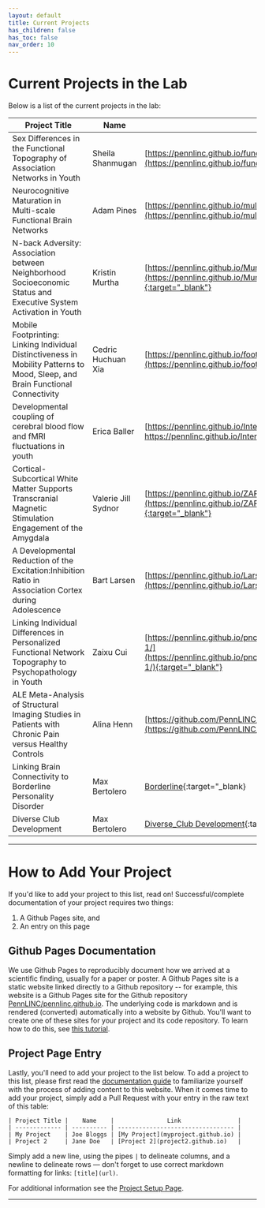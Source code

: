 ```yaml
---
layout: default
title: Current Projects
has_children: false
has_toc: false
nav_order: 10
---
```


# Current Projects in the Lab

Below is a list of the current projects in the lab:

| Project Title |    Name    |               Link                |
| ------------- | ---------- | --------------------------------- |
| Sex Differences in the Functional Topography of Association Networks in Youth    | Sheila Shanmugan | [https://pennlinc.github.io/funcParcelSexDiff1/](https://pennlinc.github.io/funcParcelSexDiff1/){:target="_blank"} |
| Neurocognitive Maturation in Multi-scale Functional Brain Networks     | Adam Pines   | [https://pennlinc.github.io/multiscale/](https://pennlinc.github.io/multiscale/){:target="_blank"} |
| N-back Adversity: Association between Neighborhood Socioeconomic Status and Executive System Activation in Youth | Kristin Murtha | [https://pennlinc.github.io/Murtha_Nback_Adversity/](https://pennlinc.github.io/Murtha_Nback_Adversity/){:target="_blank"} |
| Mobile Footprinting: Linking Individual Distinctiveness in Mobility Patterns to Mood, Sleep, and Brain Functional Connectivity | Cedric Huchuan Xia | [https://pennlinc.github.io/footprinting/](https://pennlinc.github.io/footprinting/){:target="_blank"} |
| Developmental coupling of cerebral blood flow and fMRI fluctuations in youth |  Erica Baller | [https://pennlinc.github.io/IntermodalCoupling/]( https://pennlinc.github.io/IntermodalCoupling/){:target= "blank"} |
| Cortical-Subcortical White Matter Supports Transcranial Magnetic Stimulation Engagement of the Amygdala | Valerie Jill Sydnor | [https://pennlinc.github.io/ZAPR01_dMRI_TMSfMRI/](https://pennlinc.github.io/ZAPR01_dMRI_TMSfMRI/){:target="_blank"} |
| A Developmental Reduction of the Excitation:Inhibition Ratio in Association Cortex during Adolescence | Bart Larsen | [https://pennlinc.github.io/Larsen_EI_Development/](https://pennlinc.github.io/Larsen_EI_Development/) |
| Linking Individual Differences in Personalized Functional Network Topography to Psychopathology in Youth | Zaixu Cui | [https://pennlinc.github.io/pncsinglefuncparcel_psychopathology-1/](https://pennlinc.github.io/pncsinglefuncparcel_psychopathology-1/){:target="_blank"}  |
| ALE Meta-Analysis of Structural Imaging Studies in Patients with Chronic Pain versus Healthy Controls | Alina Henn | [https://github.com/PennLINC/sMRI_ChronicPain](https://github.com/PennLINC/sMRI_ChronicPain){:target="_blank}|
| Linking Brain Connectivity to Borderline Personality Disorder | Max Bertolero | [Borderline](https://pennlinc.github.io/borderline/){:target="_blank}|
| Diverse Club Development | Max Bertolero | [Diverse_Club Development](https://pennlinc.github.io/bertolero_diverse_development/){:target="_blank}|


---------------------------------------------------------------------------------

# How to Add Your Project

If you'd like to add your project to this list, read on! Successful/complete documentation of your project requires two things:

1. A Github Pages site, and
2. An entry on this page

## Github Pages Documentation

We use Github Pages to reproducibly document how we arrived at a scientific finding, usually for a paper or poster. A Github Pages site is a static website linked directly to a Github repository -- for example, this website is a Github Pages site for the Github repository [PennLINC/pennlinc.github.io](https://github.com/PennLINC/PennLINC.github.io). The underlying code is markdown and is rendered (converted) automatically into a website by Github. You'll want to create one of these sites for your project and its code repository. To learn how to do this, see [this tutorial](/docs/Contributing/project-documentation/).

## Project Page Entry

Lastly, you'll need to add your project to the list below.
To add a project to this list, please first read the [documentation guide](/docs/Contributing/documentation_guidelines) to familiarize yourself with the process of adding content to this website. When it comes time to add your project, simply add a Pull Request with your entry in the raw text of this table:

```
| Project Title |    Name    |               Link                |
| ------------- | ---------- | --------------------------------- |
| My Project    | Joe Bloggs | [My Project](myproject.github.io) |
| Project 2     | Jane Doe   | [Project 2](project2.github.io)   |
```

Simply add a new line, using the pipes `|` to delineate columns, and a newline to delineate rows — don't forget to use correct markdown formatting for links: `[title](url)`.

For additional information see the [Project Setup Page](/docs/LabHome/ProjectSetup/).

----------------------------------------

